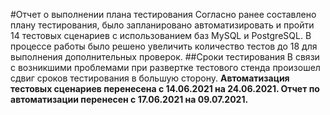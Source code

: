 #Отчет о выполнении плана тестирования
Согласно ранее составлено плану тестирования, было запланировано автоматизировать и пройти 14 тестовых сценариев с использованием баз MySQL и PostgreSQL. В процессе работы было решено увеличить количество тестов до 18 для выполнения дополнительных проверок. 
##Сроки тестирования
В связи с возникшими проблемами при развертке тестового стенда произошел сдвиг сроков тестирования в большую сторону.
**Автоматизация тестовых сценариев перенесена с 14.06.2021 на 24.06.2021.
Отчет по автоматизации перенесен с 17.06.2021 на 09.07.2021.**